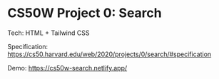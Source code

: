 # CS50W Project 0: Search

Tech: HTML + Tailwind CSS

Specification: https://cs50.harvard.edu/web/2020/projects/0/search/#specification

Demo: https://cs50w-search.netlify.app/